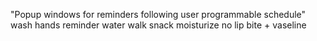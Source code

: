 "Popup windows for reminders following user programmable schedule" 
wash hands reminder
water
walk
snack
moisturize
no lip bite + vaseline